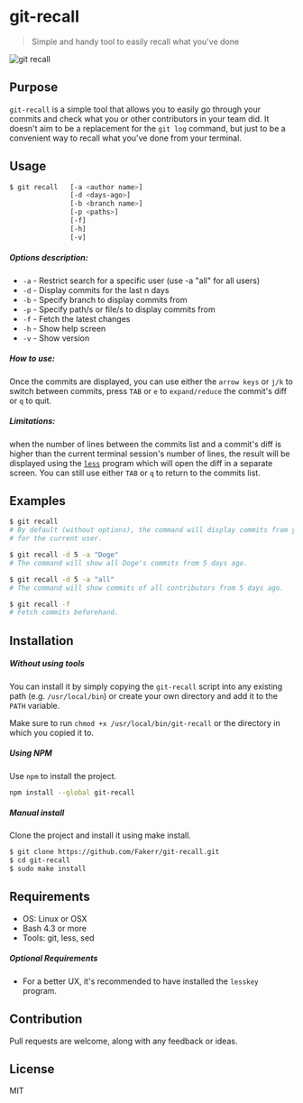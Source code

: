 # git-recall

> Simple and handy tool to easily recall what you've done

![git recall](http://imgur.com/zuw2LqW.gif)

## Purpose

`git-recall` is a simple tool that allows you to easily go through your commits and
check what you or other contributors in your team did. It doesn't aim to be a replacement for the
`git log` command, but just to be a convenient way to recall what you've done from your terminal.


## Usage

```sh
$ git recall   [-a <author name>]
               [-d <days-ago>]
               [-b <branch name>]
               [-p <paths>]
               [-f]
               [-h]
               [-v]
```

##### Options description:

- `-a`      - Restrict search for a specific user (use -a "all" for all users)
- `-d`      - Display commits for the last n days
- `-b`      - Specify branch to display commits from
- `-p`      - Specify path/s or file/s to display commits from
- `-f`      - Fetch the latest changes
- `-h`      - Show help screen
- `-v`      - Show version

##### How to use:

Once the commits are displayed, you can use either the `arrow keys` or `j/k` to switch between commits,
press `TAB` or `e` to `expand/reduce` the commit's diff or `q` to quit.

##### Limitations:

when the number of lines between the commits list and a commit's diff is higher than the current terminal session's number of lines,
the result will be displayed using the [`less`](http://www.tutorialspoint.com/unix_commands/less.htm) program which will open the diff in a separate screen.
You can still use either `TAB` or `q` to return to the commits list.

## Examples

```sh
$ git recall
# By default (without options), the command will display commits from yesterday and
# for the current user.
```


```sh
$ git recall -d 5 -a "Doge"
# The command will show all Doge's commits from 5 days ago.

$ git recall -d 5 -a "all"
# The command will show commits of all contributors from 5 days ago.
```


```sh
$ git recall -f
# Fetch commits beforehand.
```

## Installation

##### Without using tools

You can install it by simply copying the `git-recall` script into any existing path
(e.g. `/usr/local/bin`) or create your own directory and add it to the `PATH` variable.

Make sure to run `chmod +x /usr/local/bin/git-recall` or the directory in which you copied it to. 

##### Using NPM
Use `npm` to install the project.

```sh
npm install --global git-recall
```
##### Manual install
Clone the project and install it using make install.

```sh
$ git clone https://github.com/Fakerr/git-recall.git
$ cd git-recall
$ sudo make install
```
## Requirements
- OS: Linux or OSX
- Bash 4.3 or more
- Tools: git, less, sed

##### Optional Requirements
- For a better UX, it's recommended to have installed the `lesskey` program.

## Contribution
Pull requests are welcome, along with any feedback or ideas.


## License

MIT
